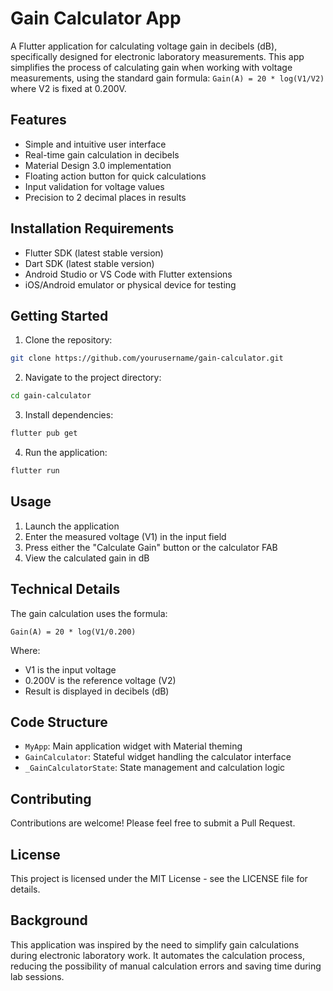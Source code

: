 # Gain Calculator App

A Flutter application for calculating voltage gain in decibels (dB), specifically designed for electronic laboratory measurements. This app simplifies the process of calculating gain when working with voltage measurements, using the standard gain formula: `Gain(A) = 20 * log(V1/V2)` where V2 is fixed at 0.200V.

## Features

- Simple and intuitive user interface
- Real-time gain calculation in decibels
- Material Design 3.0 implementation
- Floating action button for quick calculations
- Input validation for voltage values
- Precision to 2 decimal places in results

## Installation Requirements

- Flutter SDK (latest stable version)
- Dart SDK (latest stable version)
- Android Studio or VS Code with Flutter extensions
- iOS/Android emulator or physical device for testing

## Getting Started

1. Clone the repository:
```bash
git clone https://github.com/yourusername/gain-calculator.git
```

2. Navigate to the project directory:
```bash
cd gain-calculator
```

3. Install dependencies:
```bash
flutter pub get
```

4. Run the application:
```bash
flutter run
```

## Usage

1. Launch the application
2. Enter the measured voltage (V1) in the input field
3. Press either the "Calculate Gain" button or the calculator FAB
4. View the calculated gain in dB

## Technical Details

The gain calculation uses the formula:
```
Gain(A) = 20 * log(V1/0.200)
```
Where:
- V1 is the input voltage
- 0.200V is the reference voltage (V2)
- Result is displayed in decibels (dB)

## Code Structure

- `MyApp`: Main application widget with Material theming
- `GainCalculator`: Stateful widget handling the calculator interface
- `_GainCalculatorState`: State management and calculation logic

## Contributing

Contributions are welcome! Please feel free to submit a Pull Request.

## License

This project is licensed under the MIT License - see the LICENSE file for details.

## Background

This application was inspired by the need to simplify gain calculations during electronic laboratory work. It automates the calculation process, reducing the possibility of manual calculation errors and saving time during lab sessions.
